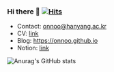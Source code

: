 ### Hi there 👋 [![Hits](https://hits.seeyoufarm.com/api/count/incr/badge.svg?url=https%3A%2F%2Fgithub.com%2Fonnoo%2Fhit-counter&count_bg=%2379C83D&title_bg=%23555555&icon=&icon_color=%23E7E7E7&title=hits&edge_flat=false)](https://hits.seeyoufarm.com)

- Contact: onnoo@hanyang.ac.kr
- CV: <a href="https://onnoo.github.io/profile/" target="_blank">link</a>
- Blog: <a href="https://onnoo.github.io" target="_blank">https://onnoo.github.io</a>
- Notion: <a href="[https://onnoo.github.io](https://onnoo-profile.notion.site/Jaewoo-Yang-onnoo-9fdfb6d7eb9e43b38e0a8752855baf44)" target="_blank">link</a>


![Anurag's GitHub stats](https://github-readme-stats.vercel.app/api?username=onnoo&&show_icons=true&theme=buefy)


<!--
**onnoo/onnoo** is a ✨ _special_ ✨ repository because its `README.md` (this file) appears on your GitHub profile.

Here are some ideas to get you started:

- 🔭 I’m currently working on ...
- 🌱 I’m currently learning ...
- 👯 I’m looking to collaborate on ...
- 🤔 I’m looking for help with ...
- 💬 Ask me about ...
- 📫 How to reach me: ...
- 😄 Pronouns: ...
- ⚡ Fun fact: ...
-->
